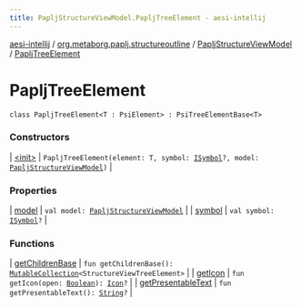 ```yaml
---
title: PapljStructureViewModel.PapljTreeElement - aesi-intellij
---
```


[aesi-intellij](../../../index.html) / [org.metaborg.paplj.structureoutline](../../index.html) / [PapljStructureViewModel](../index.html) / [PapljTreeElement](.)

# PapljTreeElement

`class PapljTreeElement<T : PsiElement> : PsiTreeElementBase<T>`

### Constructors

| [&lt;init&gt;](-init-.html) | `PapljTreeElement(element: T, symbol: `[`ISymbol`](https://virtlink.com/aesi/aesi-java/com.virtlink.editorservices.structureoutline/-i-symbol/index.html)`?, model: `[`PapljStructureViewModel`](../index.html)`)` |

### Properties

| [model](model.html) | `val model: `[`PapljStructureViewModel`](../index.html) |
| [symbol](symbol.html) | `val symbol: `[`ISymbol`](https://virtlink.com/aesi/aesi-java/com.virtlink.editorservices.structureoutline/-i-symbol/index.html)`?` |

### Functions

| [getChildrenBase](get-children-base.html) | `fun getChildrenBase(): `[`MutableCollection`](https://kotlinlang.org/api/latest/jvm/stdlib/kotlin.collections/-mutable-collection/index.html)`<StructureViewTreeElement>` |
| [getIcon](get-icon.html) | `fun getIcon(open: `[`Boolean`](https://kotlinlang.org/api/latest/jvm/stdlib/kotlin/-boolean/index.html)`): `[`Icon`](http://docs.oracle.com/javase/6/docs/api/javax/swing/Icon.html)`?` |
| [getPresentableText](get-presentable-text.html) | `fun getPresentableText(): `[`String`](https://kotlinlang.org/api/latest/jvm/stdlib/kotlin/-string/index.html)`?` |

